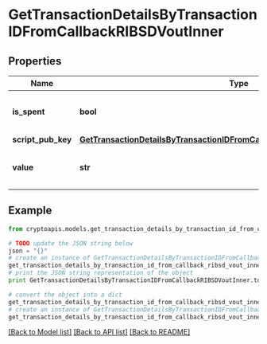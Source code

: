 # GetTransactionDetailsByTransactionIDFromCallbackRIBSDVoutInner


## Properties
Name | Type | Description | Notes
------------ | ------------- | ------------- | -------------
**is_spent** | **bool** | Defines whether the output is spent or not. | 
**script_pub_key** | [**GetTransactionDetailsByTransactionIDFromCallbackRIBSDVoutInnerScriptPubKey**](GetTransactionDetailsByTransactionIDFromCallbackRIBSDVoutInnerScriptPubKey.md) |  | 
**value** | **str** | Represents the sent/received amount. | 

## Example

```python
from cryptoapis.models.get_transaction_details_by_transaction_id_from_callback_ribsd_vout_inner import GetTransactionDetailsByTransactionIDFromCallbackRIBSDVoutInner

# TODO update the JSON string below
json = "{}"
# create an instance of GetTransactionDetailsByTransactionIDFromCallbackRIBSDVoutInner from a JSON string
get_transaction_details_by_transaction_id_from_callback_ribsd_vout_inner_instance = GetTransactionDetailsByTransactionIDFromCallbackRIBSDVoutInner.from_json(json)
# print the JSON string representation of the object
print GetTransactionDetailsByTransactionIDFromCallbackRIBSDVoutInner.to_json()

# convert the object into a dict
get_transaction_details_by_transaction_id_from_callback_ribsd_vout_inner_dict = get_transaction_details_by_transaction_id_from_callback_ribsd_vout_inner_instance.to_dict()
# create an instance of GetTransactionDetailsByTransactionIDFromCallbackRIBSDVoutInner from a dict
get_transaction_details_by_transaction_id_from_callback_ribsd_vout_inner_form_dict = get_transaction_details_by_transaction_id_from_callback_ribsd_vout_inner.from_dict(get_transaction_details_by_transaction_id_from_callback_ribsd_vout_inner_dict)
```
[[Back to Model list]](../README.md#documentation-for-models) [[Back to API list]](../README.md#documentation-for-api-endpoints) [[Back to README]](../README.md)


